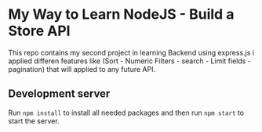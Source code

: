 # My Way to Learn NodeJS - Build a Store API

This repo contains my second project in learning Backend using express.js i applied differen features like 
(Sort - Numeric Filters - search - Limit fields - pagination) that will applied to any future API.

## Development server

Run `npm install` to install all needed packages and then run `npm start` to start  the server.
